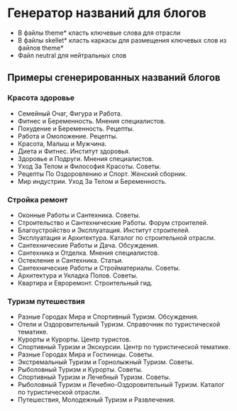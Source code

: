 # Генератор названий для блогов

- В файлы theme* класть ключевые слова для отрасли
- В файлы skellet* класть каркасы для размещения ключевых слов из файлов theme*
- Файл neutral для нейтральных слов

## Примеры сгенерированных названий блогов

### Красота здоровье

- Семейный Очаг, Фигура и Работа.
- Фитнес и Беременность. Мнения специалистов.
- Похудение и Беременность. Рецепты.
- Работа и Омоложение. Рецепты.
- Красота, Малыш и Мужчина.
- Диета и Фитнес. Институт здоровья.
- Здоровье и Подруги. Мнения специалистов.
- Уход За Телом и Философия Красоты. Советы.
- Рецепты По Оздоровлению и Спорт. Женский сборник.
- Мир индустрии. Уход За Телом и Беременность.

### Стройка ремонт

- Оконные Работы и Сантехника. Советы.
- Строительство и Сантехнические Работы. Форум строителей.
- Благоустройство и Эксплуатация. Институт строителей.
- Эксплуатация и Архитектура. Каталог по строительной отрасли.
- Сантехнические Работы и Дача. Обсуждения.
- Сантехника и Отделка. Мнения специалистов.
- Остекление и Сантехника. Статьи.
- Сантехнические Работы и Стройматериалы. Советы.
- Архитектура и Укладка Полов. Советы.
- Квартира и Евроремонт. Строительный гид.

### Туризм путешествия

- Разные Городах Мира и Спортивный Туризм. Обсуждения.
- Отели и Оздоровительный Туризм. Справочник по туристической тематике.
- Курорты и Курорты. Центр туристов.
- Спортивный Туризм и Экскурсии. Центр по туристической тематике.
- Разные Городах Мира и Гостиницы. Советы.
- Экстремальный Туризм и Горнолыжный Туризм. Советы.
- Рыболовный Туризм и Курорты. Советы.
- Спортивный Туризм и Лечебный Туризм. Советы.
- Рыболовный Туризм и Лечебно-Оздоровительный Туризм. Каталог по туристической отрасли.
- Путешествия, Молодежный Туризм и Развлечения.